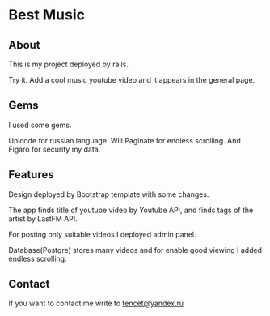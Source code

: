 # Best Music

## About
This is my project deployed by rails. 

Try it. Add a cool music youtube video and it appears in the general page. 

## Gems
I used some gems.

Unicode for russian language.
Will Paginate for endless scrolling.
And Figaro for security my data.


## Features
Design deployed by Bootstrap template with some changes.

The app finds title of youtube video by Youtube API,
and finds tags of the artist by LastFM API.

For posting only suitable videos I deployed
admin panel.

Database(Postgre) stores many videos and for enable good viewing 
I added endless scrolling.

## Contact
If you want to contact me write to tencet@yandex.ru


